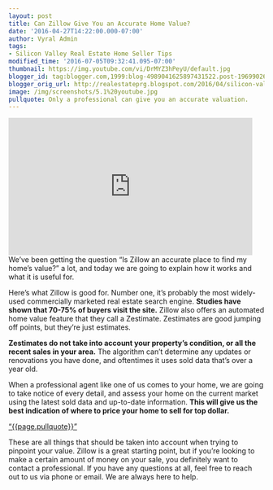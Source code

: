```yaml
---
layout: post
title: Can Zillow Give You an Accurate Home Value?
date: '2016-04-27T14:22:00.000-07:00'
author: Vyral Admin
tags:
- Silicon Valley Real Estate Home Seller Tips
modified_time: '2016-07-05T09:32:41.095-07:00'
thumbnail: https://img.youtube.com/vi/DrMYZ3hPeyU/default.jpg
blogger_id: tag:blogger.com,1999:blog-4989041625897431522.post-1969902646829235614
blogger_orig_url: http://realestateprg.blogspot.com/2016/04/silicon-valley-real-estate-zestimates.html
image: /img/screenshots/5.1%20youtube.jpg
pullquote: Only a professional can give you an accurate valuation.
---
```


<iframe 
allowfullscreen="" frameborder="0" height="270" 
src="https://www.youtube.com/embed/DrMYZ3hPeyU" width="480"></iframe> 
We’ve been getting the question “Is Zillow an accurate place to find my home’s value?” a lot, and today we are going to explain how it works and what it is useful for. 

Here’s what Zillow is good for. Number one, it’s probably the most widely-used commercially marketed real estate search engine. **Studies have shown that 70-75% of buyers visit the site.** Zillow also offers an automated home value feature that they call a Zestimate. Zestimates are good jumping off points, but they’re just estimates. 

**Zestimates do not take into account your property’s condition, or all the recent sales in your area.** The algorithm can’t determine any updates or renovations you have done, and oftentimes it uses sold data that’s over a year old. 

When a professional agent like one of us comes to your home, we are going to take notice of every detail, and assess your home on the current market using the latest sold data and up-to-date information. **This will give us the best indication of where to price your home to sell for top dollar.** 

<a href="https://twitter.com/home/?status={{page.pullquote}}%20{{site.url}}{{page.url}}%20via%40{{site.data.settings.socials.twitter | remove: 'https://twitter.com/'}}" target='_blank' class="pullquote">&#8220;{{page.pullquote}}&#8221;</a>

These are all things that should be taken into account when trying to pinpoint your value. Zillow is a great starting point, but if you’re looking to make a certain amount of money on your sale, you definitely want to contact a professional. If you have any questions at all, feel free to reach out to us via phone or email. We are always here to help. 